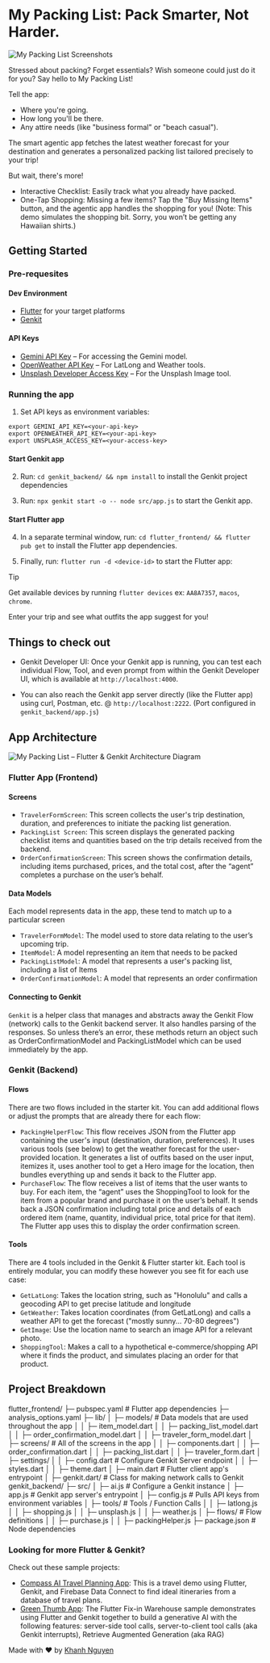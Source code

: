 # My Packing List: Pack Smarter, Not Harder.

![My Packing List Screenshots](README/my-packing-list-screenshots.png)

Stressed about packing? Forget essentials? Wish someone could just do it for you?
Say hello to My Packing List!

Tell the app:
- Where you're going.
- How long you'll be there.
- Any attire needs (like "business formal" or "beach casual").

The smart agentic app fetches the latest weather forecast for your destination 
and generates a personalized packing list tailored precisely to your trip!

But wait, there's more!
- Interactive Checklist: Easily track what you already have packed.
- One-Tap Shopping: Missing a few items? Tap the "Buy Missing Items" button, and 
  the agentic app handles the shopping for you! (Note: This demo simulates the 
  shopping bit. Sorry, you won’t be getting any Hawaiian shirts.)

## Getting Started

### Pre-requesites

#### Dev Environment
- [Flutter](https://docs.flutter.dev/get-started/install) for your target platforms
- [Genkit](https://firebase.google.com/docs/genkit/get-started)

#### API Keys
- [Gemini API Key](https://ai.google.dev/gemini-api/docs/api-key) – For accessing the Gemini model.
- [OpenWeather API Key](https://openweathermap.org/appid) – For LatLong and Weather tools.
- [Unsplash Developer Access Key](https://unsplash.com/developers) – For the Unsplash Image tool.

### Running the app

1. Set API keys as environment variables:
```
export GEMINI_API_KEY=<your-api-key>
export OPENWEATHER_API_KEY=<your-api-key>
export UNSPLASH_ACCESS_KEY=<your-access-key> 
```

#### Start Genkit app

2. Run: `cd genkit_backend/ && npm install` to install the Genkit project dependencies

3. Run: `npx genkit start -o -- node src/app.js` to start the Genkit app. 

#### Start Flutter app

4. In a separate terminal window, run: `cd flutter_frontend/ && flutter pub get` 
to install the Flutter app dependencies.

5. Finally, run: `flutter run -d <device-id>` to start the Flutter app: 

> [!TIP]
> Get available devices by running `flutter devices` ex: `AA8A7357`, `macos`, `chrome`.
   
Enter your trip and see what outfits the app suggest for you! 

## Things to check out
- Genkit Developer UI: Once your Genkit app is running, you can test each
individual Flow, Tool, and even prompt from within the Genkit Developer UI, 
which is available at `http://localhost:4000`.

- You can also reach the Genkit app server directly (like the Flutter app) using curl,
Postman, etc. @ `http://localhost:2222`. (Port configured in `genkit_backend/app.js`)

## App Architecture
![My Packing List – Flutter & Genkit Architecture Diagram](README/my-packing-list-architecture-diagram-final.png)

### Flutter App (Frontend)
#### Screens
- `TravelerFormScreen`: This screen collects the user's trip destination, 
duration, and preferences to initiate the packing list generation.
- `PackingList Screen`: This screen displays the generated packing checklist 
items and quantities based on the trip details received from the backend.
- `OrderConfirmationScreen`: This screen shows the confirmation details, 
including items purchased, prices, and the total cost, after the “agent” 
completes a purchase on the user’s behalf. 

#### Data Models
Each model represents data in the app, these tend to match up to a particular screen
- `TravelerFormModel`: The model used to store data relating to the user’s upcoming trip. 
- `ItemModel`: A model representing an item that needs to be packed
- `PackingListModel`: A model that represents a user's packing list, including a list of Items
- `OrderConfirmationModel`: A model that represents an order confirmation

#### Connecting to Genkit
`Genkit` is a helper class that manages and abstracts away the Genkit Flow 
(network) calls to the Genkit backend server. It also handles parsing of the 
responses. So unless there’s an error, these methods return an object such as 
OrderConfirmationModel and PackingListModel which can be used immediately by 
the app.

### Genkit (Backend)
#### Flows
There are two flows included in the starter kit. You can add additional flows or 
adjust the prompts that are already there for each flow:
- `PackingHelperFlow`: This flow receives JSON from the Flutter app containing the 
user's input (destination, duration, preferences). It uses various tools 
(see below) to get the weather forecast for the user-provided location. 
It generates a list of outfits based on the user input, itemizes it, uses 
another tool to get a Hero image for the location, then  bundles everything up 
and sends it back to the Flutter app.
- `PurchaseFlow`: The flow receives a list of items that the user wants to buy. 
For each item, the “agent” uses the ShoppingTool to look for the item from a 
popular brand and purchase it on the user’s behalf. It sends back a JSON 
confirmation including total price and details of each ordered item (name, 
quantity, individual price, total price for that item). The Flutter app uses 
this to display the order confirmation screen.

#### Tools
There are 4 tools included in the Genkit & Flutter starter kit. Each tool is 
entirely modular, you can modify these however you see fit for each use case:
- `GetLatLong`: Takes the location string, such as "Honolulu" and calls a 
geocoding API to get precise latitude and longitude
- `GetWeather`: Takes location coordinates (from GetLatLong) and calls a weather 
API to get the forecast ("mostly sunny... 70-80 degrees")
- `GetImage`: Use the location name to search an image API for a relevant photo.
- `ShoppingTool`: Makes a call to a hypothetical e-commerce/shopping API where it 
finds the product, and simulates placing an order for that product.

## Project Breakdown
flutter_frontend/
├─ pubspec.yaml # Flutter app dependencies
├─ analysis_options.yaml
├─ lib/
│  ├─ models/ # Data models that are used throughout the app
│  │  ├─ item_model.dart
│  │  ├─ packing_list_model.dart
│  │  ├─ order_confirmation_model.dart
│  │  ├─ traveler_form_model.dart
│  ├─ screens/ # All of the screens in the app
│  │  ├─ components.dart 
│  │  ├─ order_confirmation.dart
│  │  ├─ packing_list.dart
│  │  ├─ traveler_form.dart
│  ├─ settings/ 
│  │  ├─ config.dart # Configure Genkit Server endpoint
│  │  ├─ styles.dart
│  │  ├─ theme.dart
│  ├─ main.dart # Flutter client app's entrypoint
│  ├─ genkit.dart/ # Class for making network calls to Genkit
genkit_backend/
├─ src/
│  ├─ ai.js # Configure a Genkit instance 
│  ├─ app.js # Genkit app server's entrypoint
│  ├─ config.js # Pulls API keys from environment variables
│  ├─ tools/ # Tools / Function Calls
│  │  ├─ latlong.js 
│  │  ├─ shopping.js
│  │  ├─ unsplash.js
│  │  ├─ weather.js
│  ├─ flows/ # Flow definitions 
│  │  ├─ purchase.js
│  │  ├─ packingHelper.js
├─ package.json # Node dependencies

### Looking for more Flutter & Genkit?
Check out these sample projects:
- [Compass AI Travel Planning App](https://github.com/FirebaseExtended/compass-ai-travel-planning-sample-flutter/tree/main): This is a travel demo using Flutter, Genkit, and Firebase Data Connect to find ideal itineraries from a database of travel plans.
- [Green Thumb App](https://github.com/flutter/demos/tree/main/green_thumb_cloud_next_25): The Flutter Fix-in Warehouse sample demonstrates using Flutter and Genkit together to build a generative AI with the following features: server-side tool calls, server-to-client tool calls (aka Genkit interrupts), Retrieve Augmented Generation (aka RAG)

Made with ❤️ by [Khanh Nguyen](https://github.com/khanhnwin)